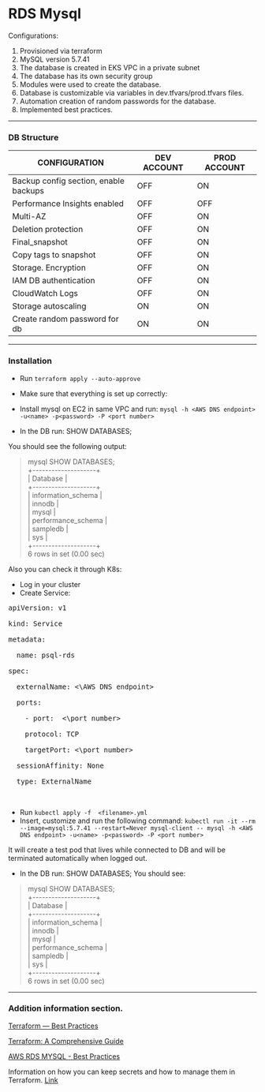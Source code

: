 
# RDS Mysql 

Configurations:
1. Provisioned via terraform
2. MySQL version 5.7.41
3. The database is created in EKS VPC in a private subnet
4. The database has its own security group
5. Modules were used to create the database.
6. Database is customizable via variables in dev.tfvars/prod.tfvars files.
7. Automation creation of random passwords for the database.
8. Implemented best practices. 
---
### DB Structure
|CONFIGURATION| DEV ACCOUNT                      | PROD ACCOUNT |
| ------ | ------ |------ |
|Backup config section, enable backups  | OFF   |     ON
|Performance Insights enabled            | OFF   |     OFF
|Multi-AZ                            	 | OFF   |     ON
|Deletion protection                  	 | OFF   |     ON
|Final_snapshot                   		 | OFF   |     ON
|Copy tags to snapshot                   | OFF   |     ON
|Storage. Encryption                    | OFF   |     ON
|IAM DB authentication                   | OFF   |     ON
|CloudWatch Logs                         | OFF   |     ON
|Storage autoscaling                     | ON    |     ON
|Create random password for db             | ON    |     ON
___

###  Installation
- Run `terraform apply --auto-approve`
- Make sure that everything is set up correctly:

- Install mysql on EC2 in same VPC and run:  `mysql -h <AWS DNS endpoint> -u<name> -p<password> -P <port number>`
- In the DB run: SHOW DATABASES;

You should see the following output:

>mysql SHOW DATABASES;    <br />
\+--------------------+   <br />
\| Database           \|<br />
\+--------------------+<br />
\| information_schema \|<br />
\| innodb             \|<br />
\| mysql              \|<br />
\| performance_schema \|<br />
\| sampledb           \|<br />
\| sys                \|<br />
\+--------------------+<br />
6 rows in set (0.00 sec)<br />

Also you can check it through K8s:

- Log in your cluster
- Create Service:
 
<pre>
apiVersion: v1                          <br />
kind: Service                          <br />
metadata:                            <br />
  name: psql-rds                    <br />
spec:                                <br />
  externalName: <\AWS DNS endpoint>   <br />
  ports:                              <br />
    - port:  <\port number>   <br />
    protocol: TCP                          <br />
    targetPort: <\port number>                <br />
  sessionAffinity: None                      <br />
  type: ExternalName                              <br />
    </pre>
    
- Run `kubectl apply -f  <filename>.yml`
- Insert, customize and run the following command: 
`kubectl run -it --rm --image=mysql:5.7.41 --restart=Never mysql-client -- mysql -h <AWS DNS endpoint> -u<name> -p<password> -P <port number>`
 
It will create a test pod that lives while connected to DB and will be terminated automatically when logged out. 

- In the DB run: SHOW DATABASES;
You should see:

>mysql SHOW DATABASES;    <br />
\+--------------------+   <br />
\| Database           \|<br />
\+--------------------+<br />
\| information_schema \|<br />
\| innodb             \|<br />
\| mysql              \|<br />
\| performance_schema \|<br />
\| sampledb           \|<br />
\| sys                \|<br />
\+--------------------+<br />
6 rows in set (0.00 sec)<br />
___

### Addition information section.
[Terraform — Best Practices](https://developer.hashicorp.com/terraform)

[Terraform: A Comprehensive Guide](https://saturncloud.io/blog/terraform-a-comprehensive-guide-to-using-tfvars-with-modules/#:~:text=In%20your%20tfvars%20file,%20define,defined%20in%20your%20module%20configuration.&text=Now,%20you%20can%20use%20the,variables%20using%20the%20var%20keyword.&text=Finally,%20apply%20the%20configuration%20using%20the%20terraform%20apply%20command.)

[AWS RDS MYSQL - Best Practices](https://www.trendmicro.com/cloudoneconformity/knowledge-base/aws/RDS/)

Information on how you can keep secrets and how to manage them in Terraform. [Link](https://automateinfra.com/2021/03/24/how-to-create-secrets-in-aws-secrets-manager-using-terraform-in-amazon-account/)

 

